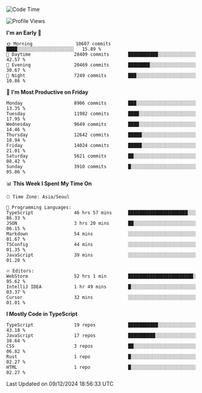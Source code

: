 <!--START_SECTION:waka-->
![Code Time](http://img.shields.io/badge/Code%20Time-7%2C024%20hrs%2046%20mins-blue)

![Profile Views](http://img.shields.io/badge/Profile%20Views-0-blue)

**I'm an Early 🐤** 

```text
🌞 Morning                10607 commits       ████░░░░░░░░░░░░░░░░░░░░░   15.89 % 
🌆 Daytime                28409 commits       ███████████░░░░░░░░░░░░░░   42.57 % 
🌃 Evening                20469 commits       ████████░░░░░░░░░░░░░░░░░   30.67 % 
🌙 Night                  7249 commits        ███░░░░░░░░░░░░░░░░░░░░░░   10.86 % 
```
📅 **I'm Most Productive on Friday** 

```text
Monday                   8906 commits        ███░░░░░░░░░░░░░░░░░░░░░░   13.35 % 
Tuesday                  11982 commits       ████░░░░░░░░░░░░░░░░░░░░░   17.95 % 
Wednesday                9649 commits        ████░░░░░░░░░░░░░░░░░░░░░   14.46 % 
Thursday                 12642 commits       █████░░░░░░░░░░░░░░░░░░░░   18.94 % 
Friday                   14024 commits       █████░░░░░░░░░░░░░░░░░░░░   21.01 % 
Saturday                 5621 commits        ██░░░░░░░░░░░░░░░░░░░░░░░   08.42 % 
Sunday                   3910 commits        █░░░░░░░░░░░░░░░░░░░░░░░░   05.86 % 
```


📊 **This Week I Spent My Time On** 

```text
🕑︎ Time Zone: Asia/Seoul

💬 Programming Languages: 
TypeScript               46 hrs 57 mins      ██████████████████████░░░   86.33 % 
JSON                     3 hrs 20 mins       ██░░░░░░░░░░░░░░░░░░░░░░░   06.15 % 
Markdown                 54 mins             ░░░░░░░░░░░░░░░░░░░░░░░░░   01.67 % 
TSConfig                 44 mins             ░░░░░░░░░░░░░░░░░░░░░░░░░   01.35 % 
JavaScript               39 mins             ░░░░░░░░░░░░░░░░░░░░░░░░░   01.20 % 

🔥 Editors: 
WebStorm                 52 hrs 1 min        ████████████████████████░   95.62 % 
IntelliJ IDEA            1 hr 49 mins        █░░░░░░░░░░░░░░░░░░░░░░░░   03.37 % 
Cursor                   32 mins             ░░░░░░░░░░░░░░░░░░░░░░░░░   01.01 % 
```

**I Mostly Code in TypeScript** 

```text
TypeScript               19 repos            ███████████░░░░░░░░░░░░░░   43.18 % 
JavaScript               17 repos            ██████████░░░░░░░░░░░░░░░   38.64 % 
CSS                      3 repos             ██░░░░░░░░░░░░░░░░░░░░░░░   06.82 % 
Rust                     1 repo              █░░░░░░░░░░░░░░░░░░░░░░░░   02.27 % 
HTML                     1 repo              █░░░░░░░░░░░░░░░░░░░░░░░░   02.27 % 
```




 Last Updated on 09/12/2024 18:56:33 UTC
<!--END_SECTION:waka-->
